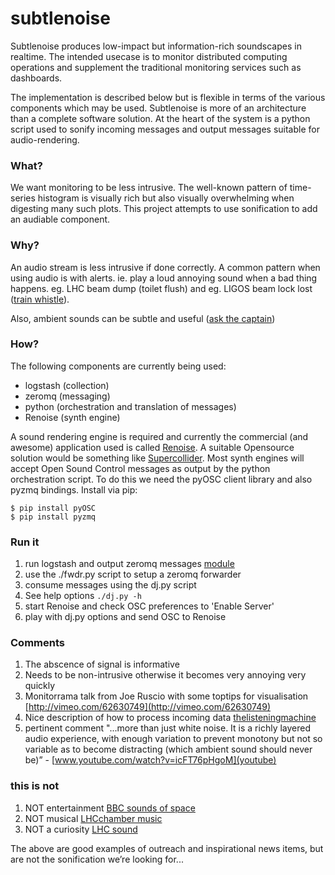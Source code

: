 # subtlenoise

Subtlenoise produces low-impact but information-rich soundscapes in realtime.
The intended usecase is to monitor distributed computing operations and
supplement the traditional monitoring services such as dashboards.

The implementation is described below but is flexible in terms of the various
components which may be used. Subtlenoise is more of an architecture than a
complete software solution. At the heart of the system is a python script used
to sonify incoming messages and output messages suitable for audio-rendering.

### What?

We want monitoring to be less intrusive. The well-known pattern of time-series
histogram is visually rich but also visually overwhelming when digesting many
such plots. This project attempts to use sonification to add an audiable
component.

### Why?

An audio stream is less intrusive if done correctly. A common pattern when
using audio is with alerts. ie. play a loud annoying sound when a bad thing
happens. eg. LHC beam dump (toilet flush) and eg. LIGOS beam lock lost ([train
whistle](https://vimeo.com/122982348)).

Also, ambient sounds can be subtle and useful ([ask the captain](https://vimeo.com/122996114))

### How?

The following components are currently being used:

* logstash (collection)
* zeromq (messaging)
* python (orchestration and translation of messages)
* Renoise (synth engine)

A sound rendering engine is required and currently the commercial (and awesome)
application used is called [Renoise](http://www.renoise.com). A suitable Opensource
solution would be something like
[Supercollider](http://supercollider.sourceforge.net/). Most synth engines will
accept Open Sound Control messages as output by the python orchestration
script. To do this we need the pyOSC client library and also pyzmq bindings.
Install via pip:

```
$ pip install pyOSC
$ pip install pyzmq
```

### Run it

1. run logstash and output zeromq messages [module](http://logstash.net/docs/latest/outputs/zeromq)
2. use the ./fwdr.py script to setup a zeromq forwarder
3. consume messages using the dj.py script
  1. See help options `./dj.py -h`
4. start Renoise and check OSC preferences to 'Enable Server'
5. play with dj.py options and send OSC to Renoise


### Comments

1. The abscence of signal is informative
2. Needs to be non-intrusive otherwise it becomes very annoying very quickly
3. Monitorrama talk from Joe Ruscio with some toptips for visualisation [http://vimeo.com/62630749](http://vimeo.com/62630749)
4. Nice description of how to process incoming data [thelisteningmachine](http://www.thelisteningmachine.org/about)
5. pertinent comment "...more than just white noise. It is a richly layered
audio experience, with enough variation to prevent monotony but not so variable
as to become distracting (which ambient sound should never be)” - [www.youtube.com/watch?v=icFT76pHgoM](youtube)

### this is not

1. NOT entertainment  [BBC sounds of space](http://www.bbc.co.uk/programmes/b050bwpp)
2. NOT musical  [LHCchamber music](https://www.youtube.com/watch?v=gPmQcviT-R4)
3. NOT a curiosity [LHC sound](lhcsound.hep.ucl.ac.uk/)

The above are good examples of outreach and inspirational news items, but are not the sonification we’re looking for...
